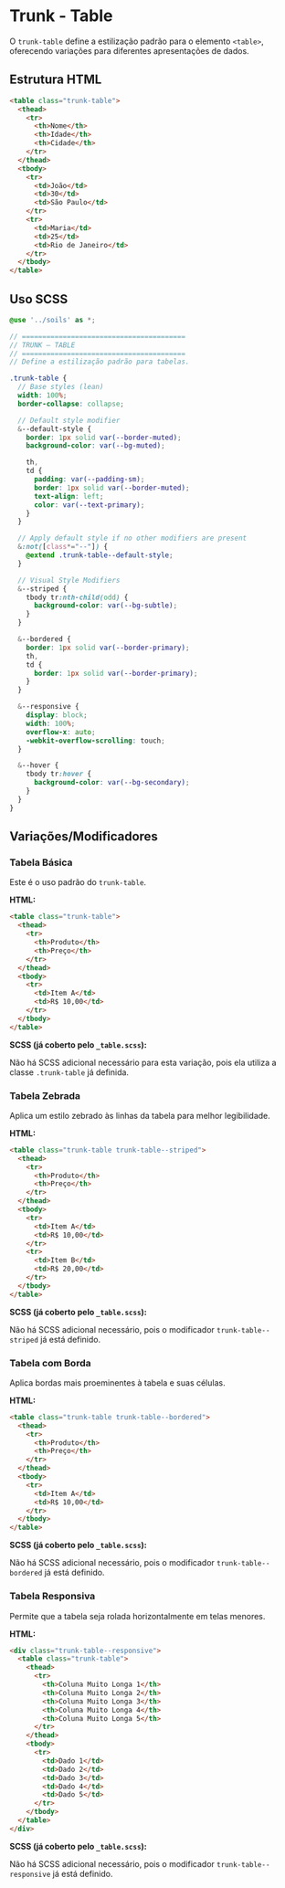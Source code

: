 # Trunk - Table

O `trunk-table` define a estilização padrão para o elemento `<table>`, oferecendo variações para diferentes apresentações de dados.

## Estrutura HTML

```html
<table class="trunk-table">
  <thead>
    <tr>
      <th>Nome</th>
      <th>Idade</th>
      <th>Cidade</th>
    </tr>
  </thead>
  <tbody>
    <tr>
      <td>João</td>
      <td>30</td>
      <td>São Paulo</td>
    </tr>
    <tr>
      <td>Maria</td>
      <td>25</td>
      <td>Rio de Janeiro</td>
    </tr>
  </tbody>
</table>
```

## Uso SCSS

```scss
@use '../soils' as *;

// ========================================
// TRUNK — TABLE
// ========================================
// Define a estilização padrão para tabelas.

.trunk-table {
  // Base styles (lean)
  width: 100%;
  border-collapse: collapse;

  // Default style modifier
  &--default-style {
    border: 1px solid var(--border-muted);
    background-color: var(--bg-muted);

    th,
    td {
      padding: var(--padding-sm);
      border: 1px solid var(--border-muted);
      text-align: left;
      color: var(--text-primary);
    }
  }

  // Apply default style if no other modifiers are present
  &:not([class*="--"]) {
    @extend .trunk-table--default-style;
  }

  // Visual Style Modifiers
  &--striped {
    tbody tr:nth-child(odd) {
      background-color: var(--bg-subtle);
    }
  }

  &--bordered {
    border: 1px solid var(--border-primary);
    th,
    td {
      border: 1px solid var(--border-primary);
    }
  }

  &--responsive {
    display: block;
    width: 100%;
    overflow-x: auto;
    -webkit-overflow-scrolling: touch;
  }

  &--hover {
    tbody tr:hover {
      background-color: var(--bg-secondary);
    }
  }
}
```

## Variações/Modificadores

### Tabela Básica

Este é o uso padrão do `trunk-table`.

**HTML:**

```html
<table class="trunk-table">
  <thead>
    <tr>
      <th>Produto</th>
      <th>Preço</th>
    </tr>
  </thead>
  <tbody>
    <tr>
      <td>Item A</td>
      <td>R$ 10,00</td>
    </tr>
  </tbody>
</table>
```

**SCSS (já coberto pelo `_table.scss`):**

Não há SCSS adicional necessário para esta variação, pois ela utiliza a classe `.trunk-table` já definida.

### Tabela Zebrada

Aplica um estilo zebrado às linhas da tabela para melhor legibilidade.

**HTML:**

```html
<table class="trunk-table trunk-table--striped">
  <thead>
    <tr>
      <th>Produto</th>
      <th>Preço</th>
    </tr>
  </thead>
  <tbody>
    <tr>
      <td>Item A</td>
      <td>R$ 10,00</td>
    </tr>
    <tr>
      <td>Item B</td>
      <td>R$ 20,00</td>
    </tr>
  </tbody>
</table>
```

**SCSS (já coberto pelo `_table.scss`):**

Não há SCSS adicional necessário, pois o modificador `trunk-table--striped` já está definido.

### Tabela com Borda

Aplica bordas mais proeminentes à tabela e suas células.

**HTML:**

```html
<table class="trunk-table trunk-table--bordered">
  <thead>
    <tr>
      <th>Produto</th>
      <th>Preço</th>
    </tr>
  </thead>
  <tbody>
    <tr>
      <td>Item A</td>
      <td>R$ 10,00</td>
    </tr>
  </tbody>
</table>
```

**SCSS (já coberto pelo `_table.scss`):**

Não há SCSS adicional necessário, pois o modificador `trunk-table--bordered` já está definido.

### Tabela Responsiva

Permite que a tabela seja rolada horizontalmente em telas menores.

**HTML:**

```html
<div class="trunk-table--responsive">
  <table class="trunk-table">
    <thead>
      <tr>
        <th>Coluna Muito Longa 1</th>
        <th>Coluna Muito Longa 2</th>
        <th>Coluna Muito Longa 3</th>
        <th>Coluna Muito Longa 4</th>
        <th>Coluna Muito Longa 5</th>
      </tr>
    </thead>
    <tbody>
      <tr>
        <td>Dado 1</td>
        <td>Dado 2</td>
        <td>Dado 3</td>
        <td>Dado 4</td>
        <td>Dado 5</td>
      </tr>
    </tbody>
  </table>
</div>
```

**SCSS (já coberto pelo `_table.scss`):**

Não há SCSS adicional necessário, pois o modificador `trunk-table--responsive` já está definido.
